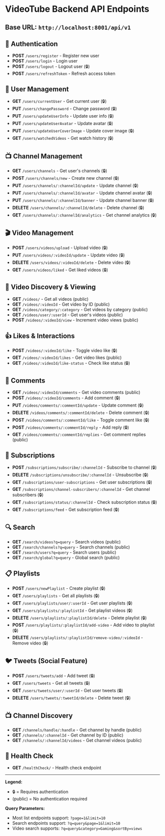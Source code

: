 # VideoTube Backend API Endpoints

## Base URL: `http://localhost:8001/api/v1`

## 🔐 Authentication
- **POST** `/users/register` - Register new user
- **POST** `/users/login` - Login user
- **POST** `/users/logout` - Logout user (🔒)
- **POST** `/users/refreshToken` - Refresh access token

## 👤 User Management
- **GET** `/users/currentUser` - Get current user (🔒)
- **PUT** `/users/changePassword` - Change password (🔒)
- **PUT** `/users/updateUserInfo` - Update user info (🔒)
- **PUT** `/users/updateUserAvatar` - Update avatar (🔒)
- **PUT** `/users/updateUserCoverImage` - Update cover image (🔒)
- **GET** `/users/watchedVideos` - Get watch history (🔒)

## 📺 Channel Management
- **GET** `/users/channels` - Get user's channels (🔒)
- **POST** `/users/channels/new` - Create new channel (🔒)
- **PUT** `/users/channels/:channelId/update` - Update channel (🔒)
- **PUT** `/users/channels/:channelId/avatar` - Update channel avatar (🔒)
- **PUT** `/users/channels/:channelId/banner` - Update channel banner (🔒)
- **DELETE** `/users/channels/:channelId/delete` - Delete channel (🔒)
- **GET** `/users/channels/:channelId/analytics` - Get channel analytics (🔒)

## 🎬 Video Management
- **POST** `/users/videos/upload` - Upload video (🔒)
- **PUT** `/users/videos/:videoId/update` - Update video (🔒)
- **DELETE** `/users/videos/:videoId/delete` - Delete video (🔒)
- **GET** `/users/videos/liked` - Get liked videos (🔒)

## 🎥 Video Discovery & Viewing
- **GET** `/videos/` - Get all videos (public)
- **GET** `/videos/:videoId` - Get video by ID (public)
- **GET** `/videos/category/:category` - Get videos by category (public)
- **GET** `/videos/user/:userId` - Get user's videos (public)
- **POST** `/videos/:videoId/view` - Increment video views (public)

## 👍 Likes & Interactions
- **POST** `/videos/:videoId/like` - Toggle video like (🔒)
- **GET** `/videos/:videoId/likes` - Get video likes (public)
- **GET** `/videos/:videoId/like-status` - Check like status (🔒)

## 💬 Comments
- **GET** `/videos/:videoId/comments` - Get video comments (public)
- **POST** `/videos/:videoId/comments` - Add comment (🔒)
- **PUT** `/videos/comments/:commentId/update` - Update comment (🔒)
- **DELETE** `/videos/comments/:commentId/delete` - Delete comment (🔒)
- **POST** `/videos/comments/:commentId/like` - Toggle comment like (🔒)
- **POST** `/videos/comments/:commentId/reply` - Add reply (🔒)
- **GET** `/videos/comments/:commentId/replies` - Get comment replies (public)

## 🔔 Subscriptions
- **POST** `/subscriptions/subscribe/:channelId` - Subscribe to channel (🔒)
- **DELETE** `/subscriptions/unsubscribe/:channelId` - Unsubscribe (🔒)
- **GET** `/subscriptions/user-subscriptions` - Get user subscriptions (🔒)
- **GET** `/subscriptions/channel-subscribers/:channelId` - Get channel subscribers (🔒)
- **GET** `/subscriptions/status/:channelId` - Check subscription status (🔒)
- **GET** `/subscriptions/feed` - Get subscription feed (🔒)

## 🔍 Search
- **GET** `/search/videos?q=query` - Search videos (public)
- **GET** `/search/channels?q=query` - Search channels (public)
- **GET** `/search/users?q=query` - Search users (public)
- **GET** `/search/global?q=query` - Global search (public)

## 📋 Playlists
- **POST** `/users/newPlaylist` - Create playlist (🔒)
- **GET** `/users/playlists` - Get all playlists (🔒)
- **GET** `/users/playlists/user/:userId` - Get user playlists (🔒)
- **GET** `/users/playlists/:playlistId` - Get playlist videos (🔒)
- **DELETE** `/users/playlists/:playlistId/delete` - Delete playlist (🔒)
- **POST** `/users/playlists/:playlistId/add-video` - Add video to playlist (🔒)
- **DELETE** `/users/playlists/:playlistId/remove-video/:videoId` - Remove video (🔒)

## 🐦 Tweets (Social Feature)
- **POST** `/users/tweets/add` - Add tweet (🔒)
- **GET** `/users/tweets` - Get all tweets (🔒)
- **GET** `/users/tweets/user/:userId` - Get user tweets (🔒)
- **DELETE** `/users/tweets/:tweetId/delete` - Delete tweet (🔒)

## 📺 Channel Discovery
- **GET** `/channels/handle/:handle` - Get channel by handle (public)
- **GET** `/channels/:channelId` - Get channel by ID (public)
- **GET** `/channels/:channelId/videos` - Get channel videos (public)

## 🏥 Health Check
- **GET** `/healthCheck/` - Health check endpoint

---

**Legend:**
- 🔒 = Requires authentication
- (public) = No authentication required

**Query Parameters:**
- Most list endpoints support: `?page=1&limit=10`
- Search endpoints support: `?q=query&page=1&limit=10`
- Video search supports: `?q=query&category=Gaming&sortBy=views`
